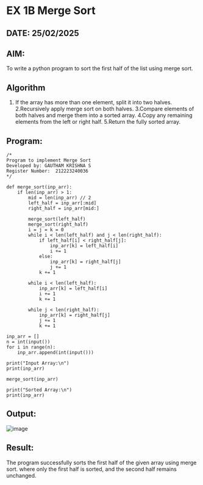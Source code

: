 # EX 1B Merge Sort

## DATE: 25/02/2025

## AIM:

To write a python program to sort the first half of the list using merge sort.

## Algorithm

1. If the array has more than one element, split it into two halves.
   2.Recursively apply merge sort on both halves.
   3.Compare elements of both halves and merge them into a sorted array.
   4.Copy any remaining elements from the left or right half.
   5.Return the fully sorted array.

## Program:

```
/*
Program to implement Merge Sort
Developed by: GAUTHAM KRISHNA S
Register Number:  212223240036
*/
```

```
def merge_sort(inp_arr):
    if len(inp_arr) > 1:
        mid = len(inp_arr) // 2
        left_half = inp_arr[:mid]
        right_half = inp_arr[mid:]

        merge_sort(left_half)
        merge_sort(right_half)
        i = j = k = 0
        while i < len(left_half) and j < len(right_half):
            if left_half[i] < right_half[j]:
                inp_arr[k] = left_half[i]
                i += 1
            else:
                inp_arr[k] = right_half[j]
                j += 1
            k += 1

        while i < len(left_half):
            inp_arr[k] = left_half[i]
            i += 1
            k += 1

        while j < len(right_half):
            inp_arr[k] = right_half[j]
            j += 1
            k += 1

inp_arr = []
n = int(input())
for i in range(n):
    inp_arr.append(int(input()))

print("Input Array:\n")
print(inp_arr)

merge_sort(inp_arr)

print("Sorted Array:\n")
print(inp_arr)
```

## Output:

![image](https://github.com/user-attachments/assets/f4fc51bc-aea9-41a5-83cd-2a3f0e746c2c)

## Result:

The program successfully sorts the first half of the given array using merge sort. where only the first half is sorted, and the second half remains unchanged.
